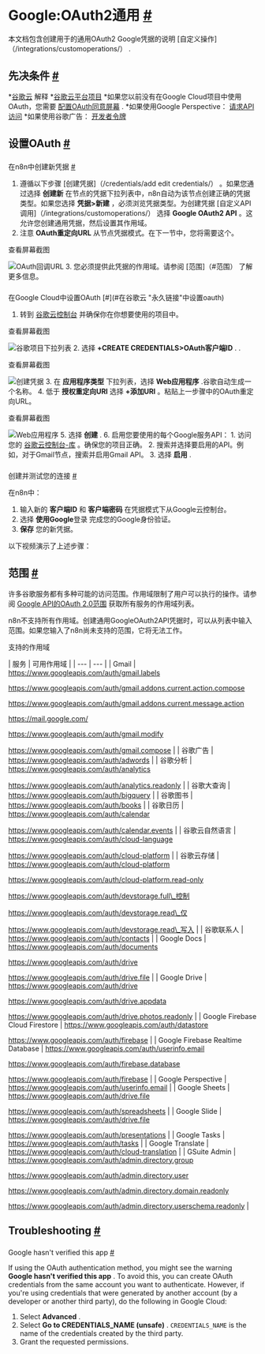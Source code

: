 


 Google:OAuth2通用
 [#](#google-oauth2-generic "永久链接")
======================================================================



 本文档包含创建用于的通用OAuth2 Google凭据的说明
 [自定义操作]（/integrations/customoperations/）
 .
 



 先决条件
 [#](#先决条件 "永久链接")
-----------------------------------------------------


*[谷歌云](https://cloud.google.com/) 
 解释
*[谷歌云平台项目](https://developers.google.com/workspace/marketplace/create-gcp-project)
*如果您以前没有在Google Cloud项目中使用OAuth，您需要
 [配置OAuth同意屏幕](https://developers.google.com/workspace/guides/configure-oauth-consent) 
 .
*如果使用Google Perspective：
 [请求API访问](https://developers.perspectiveapi.com/s/docs-get-started)
*如果使用谷歌广告：
 [开发者令牌](https://developers.google.com/google-ads/api/docs/first-call/dev-token)



 设置OAuth
 [#](#设置oauth "永久链接")
---------------------------------------------------


### 
 在n8n中创建新凭据
 [#](#create-a-new-credential-in-n8n "永久链接")


1. 遵循以下步骤
 [创建凭据]（/credentials/add edit credentials/）
 。如果您通过选择
 **创建新**
 在节点的凭据下拉列表中，n8n自动为该节点创建正确的凭据类型。如果您选择
 **凭据>新建**
 ，必须浏览凭据类型。为创建凭据
 [自定义API调用]（/integrations/customoperations/）
 选择
 **Google OAuth2 API**
 。这允许您创建通用凭据，然后设置其作用域。
2. 注意
 **OAuth重定向URL**
 从节点凭据模式。在下一节中，您将需要这个。
 




 查看屏幕截图
 

![OAuth回调URL](https://d33wubrfki0l68.cloudfront.net/e90a7bd8b893989753236dd7295f66949c6f8061/a8646/_images/integrations/builtin/credentials/google/oauth_callback.png)
3. 您必须提供此凭据的作用域。请参阅
 [范围]（#范围）
 了解更多信息。


### 
 在Google Cloud中设置OAuth
 [#](#在谷歌云 "永久链接"中设置oauth)


1. 转到
 [谷歌云控制台](https://console.cloud.google.com/apis/credentials) 
 并确保你在你想要使用的项目中。
 




 查看屏幕截图
 

![谷歌项目下拉列表](https://d33wubrfki0l68.cloudfront.net/d207228efb04155a874f3bfc1ce498e326d661ae/2c109/_images/integrations/builtin/credentials/google/check-google-project.png)
2. 选择
 **+CREATE CREDENTIALS>OAuth客户端ID**
 . .
 




 查看屏幕截图
 

![创建凭据](https://d33wubrfki0l68.cloudfront.net/92f61682057ce67f058920ce75b9c24e43634371/5c749/_images/integrations/builtin/credentials/google/create-credentials.png)
3. 在
 **应用程序类型**
 下拉列表，选择
 **Web应用程序**
 .谷歌自动生成一个名称。
4. 低于
 **授权重定向URI**
 选择
 **+添加URI**
 。粘贴上一步骤中的OAuth重定向URL。
 




 查看屏幕截图
 

![Web应用程序](https://d33wubrfki0l68.cloudfront.net/5a9247cbc29455e495705ba0ef4d40a653bf122e/7ce92/_images/integrations/builtin/credentials/google/application-web-application.png)
5. 选择
 **创建**
 .
6. 启用您要使用的每个Google服务API：
	1. 访问您的
	 [谷歌云控制台-库](https://console.cloud.google.com/apis/library) 
	 。确保您的项目正确。
	2. 搜索并选择要启用的API。例如，对于Gmail节点，搜索并启用Gmail API。
	3. 选择
	 **启用**
	 .


### 
 创建并测试您的连接
 [#](#创建并测试您的连接 "永久链接")



 在n8n中：
 


1. 输入新的
 **客户端ID**
 和
 **客户端密码**
 在凭据模式下从Google云控制台。
2. 选择
 **使用Google**登录
 完成您的Google身份验证。
3. **保存**
 您的新凭据。



 以下视频演示了上述步骤：
 







 范围
 [#](#scopes "永久链接")
---------------------------------------



 许多谷歌服务都有多种可能的访问范围。作用域限制了用户可以执行的操作。请参阅
 [Google API的OAuth 2.0范围](https://developers.google.com/identity/protocols/oauth2/scopes) 
 获取所有服务的作用域列表。
 



 n8n不支持所有作用域。创建通用GoogleOAuth2API凭据时，可以从列表中输入范围。如果您输入了n8n尚未支持的范围，它将无法工作。
 




 支持的作用域
 


| 
 服务
  | 
 可用作用域
  |
| --- | --- |
| 
 Gmail
  | 
 https://www.googleapis.com/auth/gmail.labels
 
 https://www.googleapis.com/auth/gmail.addons.current.action.compose
 
 https://www.googleapis.com/auth/gmail.addons.current.message.action
 
 https://mail.google.com/
 
 https://www.googleapis.com/auth/gmail.modify
 
 https://www.googleapis.com/auth/gmail.compose
  |
| 
 谷歌广告
  | 
 https://www.googleapis.com/auth/adwords
  |
| 
 谷歌分析
  | 
 https://www.googleapis.com/auth/analytics
 
 https://www.googleapis.com/auth/analytics.readonly
  |
| 
 谷歌大查询
  | 
 https://www.googleapis.com/auth/bigquery
  |
| 
 谷歌图书
  | 
 https://www.googleapis.com/auth/books
  |
| 
 谷歌日历
  | 
 https://www.googleapis.com/auth/calendar
 
 https://www.googleapis.com/auth/calendar.events
  |
| 
 谷歌云自然语言
  | 
 https://www.googleapis.com/auth/cloud-language
 
 https://www.googleapis.com/auth/cloud-platform
  |
| 
 谷歌云存储
  | 
 https://www.googleapis.com/auth/cloud-platform
 
 https://www.googleapis.com/auth/cloud-platform.read-only
 
 https://www.googleapis.com/auth/devstorage.full\_控制
 
 https://www.googleapis.com/auth/devstorage.read\_仅
 
 https://www.googleapis.com/auth/devstorage.read\_写入
  |
| 
 谷歌联系人
  | 
 https://www.googleapis.com/auth/contacts
  |
| 
 Google Docs
  | 
 https://www.googleapis.com/auth/documents
 
 https://www.googleapis.com/auth/drive
 
 https://www.googleapis.com/auth/drive.file
  |
| 
 Google Drive
  | 
 https://www.googleapis.com/auth/drive
 
 https://www.googleapis.com/auth/drive.appdata
 
 https://www.googleapis.com/auth/drive.photos.readonly
  |
| 
 Google Firebase Cloud Firestore
  | 
 https://www.googleapis.com/auth/datastore
 
 https://www.googleapis.com/auth/firebase
  |
| 
 Google Firebase Realtime Database
  | 
 https://www.googleapis.com/auth/userinfo.email
 
 https://www.googleapis.com/auth/firebase.database
 
 https://www.googleapis.com/auth/firebase
  |
| 
 Google Perspective
  | 
 https://www.googleapis.com/auth/userinfo.email
  |
| 
 Google Sheets
  | 
 https://www.googleapis.com/auth/drive.file
 
 https://www.googleapis.com/auth/spreadsheets
  |
| 
 Google Slide
  | 
 https://www.googleapis.com/auth/drive.file
 
 https://www.googleapis.com/auth/presentations
  |
| 
 Google Tasks
  | 
 https://www.googleapis.com/auth/tasks
  |
| 
 Google Translate
  | 
 https://www.googleapis.com/auth/cloud-translation
  |
| 
 GSuite Admin
  | 
 https://www.googleapis.com/auth/admin.directory.group
 
 https://www.googleapis.com/auth/admin.directory.user
 
 https://www.googleapis.com/auth/admin.directory.domain.readonly
 
 https://www.googleapis.com/auth/admin.directory.userschema.readonly
  |




 Troubleshooting
 [#](#troubleshooting "Permanent link")
---------------------------------------------------------


### 
 Google hasn't verified this app
 [#](#google-hasnt-verified-this-app "Permanent link")



 If using the OAuth authentication method, you might see the warning
 **Google hasn't verified this app** 
 . To avoid this, you can create OAuth credentials from the same account you want to authenticate. However, if you're using credentials that were generated by another account (by a developer or another third party), do the following in Google Cloud:
 


1. Select
 **Advanced** 
 .
2. Select
 **Go to CREDENTIALS\_NAME (unsafe)** 
 .
 `CREDENTIALS_NAME` 
 is the name of the credentials created by the third party.
3. Grant the requested permissions.




